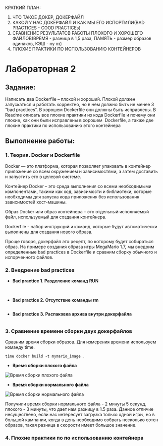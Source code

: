 КРАТКИЙ ПЛАН:
1. ЧТО ТАКОЕ ДОКЕР, ДОКЕРФАЙЛ
2. КАКОЙ У НАС ДОКЕРФАЙЛ И КАК МЫ ЕГО ИСПОРТИЛИ(BAD PRACTICES - GOOD PRACTICEs)
3. СРАВНЕНИЕ РЕЗУЛЬТАТОВ РАБОТЫ ПЛОХОГО И ХОРОШЕГО ФАЙЛОВ(ВРЕМЯ - разница в 1,5 раза, ПАМЯТЬ - размер образов одинаков, КЭШ - ну хз)
4. ПЛОХИЕ ПРАКТИКИ ПО ИСПОЛЬЗОВАНИЮ КОНТЕЙНЕРОВ

# Лабораторная 2

## Задание:
Написать два Dockerfile – плохой и хороший. Плохой должен запускаться и работать корректно, но в нём должно быть не менее 3 “bad practices”. В хорошем Dockerfile они должны быть исправлены. В Readme описать все плохие практики из кода Dockerfile и почему они плохие, как они были исправлены в хорошем  Dockerfile, а также две плохие практики по использованию этого контейнера
## Выполнение работы:

### 1. Теория. Docker и Dockerfile
Docker — это платформа, которая позволяет упаковать в контейнер приложение со всем окружением и зависимостями, а затем доставить и запустить его в целевой системе.

Контейнер Docker – это среда выполнения со всеми необходимыми компонентами, такими как код, зависимости и библиотеки, которые необходимы для запуска кода приложения без использования зависимостей хост-машины.

Образ Docker или образ контейнера – это отдельный исполняемый файл, используемый для создания контейнера. 

Dockerfile - набор инструкций и команд, которые будут автоматически выполнены для создания нового образа.

Проще говоря, докерфайл это рецепт, по которому будет собираться образ. На примере создания образа игры MegaMario 1.7, мы внедрим определенные bad practices в Dockerfile и сравним сборку обычного и испорченного файлов.


### 2. Внедрение bad practices
- **Bad practice 1. Разделение команд RUN**
<image src="/images/bad_practice1(run).png" alt="">
<image src="/images/good_practice1(run).png" alt="">

- **Bad practice 2. Отсутствие команды rm**
<image src="/images/good_practice2(remove).png" alt="">

- **Bad practice 3. Распаковка архива внутри докерфайла**
<image src="/images/bad_practice3(unzip).png" alt="">

### 3. Сравнение времени сборки двух докерфайлов
Сравним время сборки образов.
Для измерения времени используем команду time.
```
time docker build -t mymario_image .
```
- **Время сборки плохого файла**
<image src="/images/bad_result.png" alt="Время сборки плохого файла">

- **Время сборки нормального файла**
<image src="/images/good_result.png" alt="Время сборки нормального файла">

Получили время сборки нормального файла - 2 минуты 5 секунд, плохого - 3 минуты, что дает нам разницу в 1.5 раза. Данное отличие несуществено, если нас интересует загрузка только одной игры, но в большой кампании, когда в день необходимо собрать несколько сотен образов, такая разница в скорости имеет большое значение.

### 4. Плохие практики по по использованию контейнера
